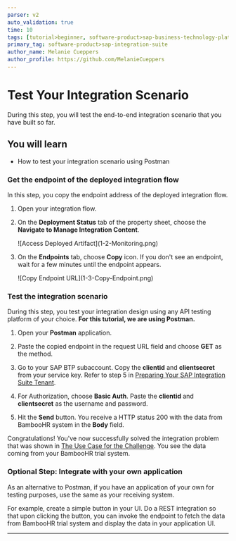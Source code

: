 ```yaml
---
parser: v2
auto_validation: true
time: 10
tags: [tutorial>beginner, software-product>sap-business-technology-platform, software-product>sap-btp--cloud-foundry-environment]
primary_tag: software-product>sap-integration-suite
author_name: Melanie Cueppers
author_profile: https://github.com/MelanieCueppers
---
```


# Test Your Integration Scenario
<!-- description --> During this step, you will test the end-to-end integration scenario that you have built so far.


## You will learn
  - How to test your integration scenario using Postman


### Get the endpoint of the deployed integration flow

In this step, you copy the endpoint address of the deployed integration flow.

1. Open your integration flow.

2. On the **Deployment Status** tab of the property sheet, choose the **Navigate to Manage Integration Content**.

    <!-- border -->![Access Deployed Artifact](1-2-Monitoring.png)

3. On the **Endpoints** tab, choose **Copy** icon. If you don't see an endpoint, wait for a few minutes until the endpoint appears.

    <!-- border -->![Copy Endpoint URL](1-3-Copy-Endpoint.png)


### Test the integration scenario

During this step, you test your integration design using any API testing platform of your choice. **For this tutorial, we are using Postman.**

1. Open your **Postman** application.

2. Paste the copied endpoint in the request URL field and choose **GET** as the method.

3. Go to your SAP BTP subaccount. Copy the **clientid** and **clientsecret** from your service key. Refer to step 5 in [Preparing Your SAP Integration Suite Tenant](btp-integration-suite-nonsapconnectivity-settingup-suite).

4. For Authorization, choose **Basic Auth**. Paste the **clientid** and **clientsecret** as the username and password.

5. Hit the **Send** button. You receive a HTTP status 200 with the data from BambooHR system in the **Body** field.

Congratulations!
You've now successfully solved the integration problem that was shown in [The Use Case for the Challenge](btp-integration-suite-nonsapconnectivity-usecase). You see the data coming from your BambooHR trial system.


### Optional Step: Integrate with your own application

As an alternative to Postman, if you have an application of your own for testing purposes, use the same as your receiving system.

For example, create a simple button in your UI. Do a REST integration so that upon clicking the button, you can invoke the endpoint to fetch the data from BambooHR trial system and display the data in your application UI.

---